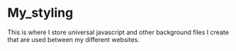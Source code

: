 # My_styling
This is where I store universal javascript and other background files I create that are used between my different websites.
